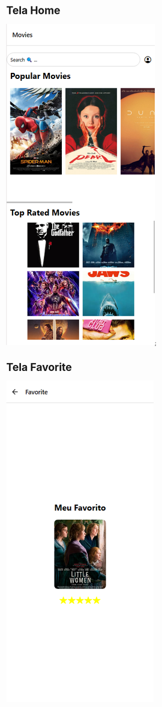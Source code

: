 # Tela Home
![home screen](./assets/home.png);

# Tela Favorite
![Favorite Movie Screen](./assets/favorite.png)
